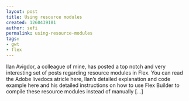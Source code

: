 ```yaml
---
layout: post
title: Using resource modules
created: 1260439181
author: sefi
permalink: using-resource-modules
tags:
- gwt
- flex
---
```

Ilan Avigdor, a colleague of mine, has posted a top notch and very interesting set of posts regarding resource modules in Flex. You can read the Adobe livedocs atricle here, Ilan’s detailed explanation and code example here and his detailed instructions on how to use Flex Builder to compile these resource modules instead of manually [...]<img alt="" border="0" src="http://stats.wordpress.com/b.gif?host=flexblackbelt.wordpress.com&blog=5633522&post=219&subd=flexblackbelt&ref=&feed=1" width="1" height="1" />
